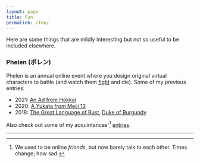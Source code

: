 ```yaml
---
layout: page
title: Fun
permalink: /fun/
---
```


Here are some things that are mildly interesting but not so useful to be included elsewhere.

### Phelen (ポレン)

Phelen is an annual online event where you design original virtual characters to battle (and watch them [fight](https://www.nicovideo.jp/watch/sm34401380) and die). Some of my previous entries:
 - 2021: [An Ad from Hokkai](http://andymente.moo.jp/lucifer/member/index.php?p=phelen4charpage&charid=561&phelen_mode=9)
 - 2020: [A Yukata from Meiji 13](http://andymente.moo.jp/lucifer/member/index.php?p=phelen4charpage&charid=448&phelen_mode=8)
 - 2018: [The Great Language of Rust](http://andymente.moo.jp/lucifer/member/index.php?p=phelen4charpage&charid=608&phelen_mode=6), [Duke of Burgundy](http://andymente.moo.jp/lucifer/member/index.php?p=phelen4charpage&charid=613&phelen_mode=6)

Also check out some of my acquintances'[^1] [entries](http://andymente.moo.jp/lucifer/member/index.php?p=phelen4charpage&charid=620&phelen_mode=6).


[^1]: We used to be online *friends*, but now barely talk to each other. Times change; how sad.

----